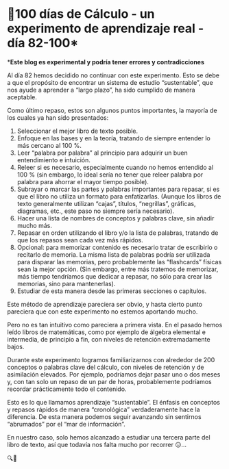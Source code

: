 # 🔢100 días de Cálculo - un experimento de aprendizaje real - día 82-100*

***Este blog es experimental y podría tener errores y contradicciones**

Al día 82 hemos decidido no continuar con este experimento. Esto se debe a que el propósito de encontrar un sistema de estudio “sustentable”, que nos ayude a aprender a “largo plazo”, ha sido cumplido de manera aceptable.

Como último repaso, estos son algunos puntos importantes, la mayoría de los cuales ya han sido presentados:

1. Seleccionar el mejor libro de texto posible.
2. Enfoque en las bases y en la teoría, tratando de siempre entender lo más cercano al 100 %.
3. Leer “palabra por palabra” al principio para adquirir un buen entendimiento e intuición.
4. Releer si es necesario, especialmente cuando no hemos entendido al 100 % (sin embargo, lo ideal sería no tener que releer palabra por palabra para ahorrar el mayor tiempo posible).
5. Subrayar o marcar las partes y palabras importantes para repasar, si es que el libro no utiliza un formato para enfatizarlas. (Aunque los libros de texto generalmente utilizan “cajas”, títulos, “negrillas”, gráficas, diagramas, etc., este paso no siempre sería necesario).
6. Hacer una lista de nombres de conceptos y palabras clave, sin añadir mucho más.
7. Repasar en orden utilizando el libro y/o la lista de palabras, tratando de que los repasos sean cada vez más rápidos.
8. Opcional: para memorizar contenido es necesario tratar de escribirlo o recitarlo de memoria. La misma lista de palabras podría ser utilizada para disparar las memorias, pero probablemente las “flashcards” físicas sean la mejor opción. (Sin embargo, entre más tratemos de memorizar, más tiempo tendríamos que dedicar a repasar, no sólo para crear las memorias, sino para mantenerlas).
9. Estudiar de esta manera desde las primeras secciones o capítulos.

Este método de aprendizaje pareciera ser obvio, y hasta cierto punto pareciera que con este experimento no estemos aportando mucho.

Pero no es tan intuitivo como pareciera a primera vista. En el pasado hemos leído libros de matemáticas, como por ejemplo de álgebra elemental e intermedia, de principio a fin, con niveles de retención extremadamente bajos.

Durante este experimento logramos familiarizarnos con alrededor de 200 conceptos o palabras clave del cálculo, con niveles de retención y de asimilación elevados. Por ejemplo, podríamos dejar pasar uno o dos meses y, con tan solo un repaso de un par de horas, probablemente podríamos recordar prácticamente todo el contenido.

Esto es lo que llamamos aprendizaje “sustentable”. El énfasis en conceptos y repasos rápidos de manera “cronológica” verdaderamente hace la diferencia. De esta manera podemos seguir avanzando sin sentirnos “abrumados” por el “mar de información”.

En nuestro caso, solo hemos alcanzado a estudiar una tercera parte del libro de texto, así que todavía nos falta mucho por recorrer 😑…

🔍🐢
